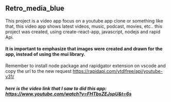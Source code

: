 ## Retro_media_blue
This project is a video app focus on a youtube app clone or something like that, this video app shows latest videos, music, podcast, movies, etc.. this project was created, using create-react-app, javascript, nodejs and rapid Api.
#### It is important to emphasize that images were created and drawn for the app, instead of using the mui library.
Remember to install node package and rapidgator extension on vscode and copy the url to the new request https://rapidapi.com/ytdlfree/api/youtube-v31/
##### here is the video link that I saw to did this app: https://www.youtube.com/watch?v=FHTbsZEJspU&t=6s
